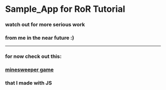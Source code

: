 # Sample_App for RoR Tutorial
### watch out for more serious work
### from me in the near future :)
---
### for now check out this:
### [minesweeper game](https://cwohern.github.io/minesweeper-game/)
### that I made with JS